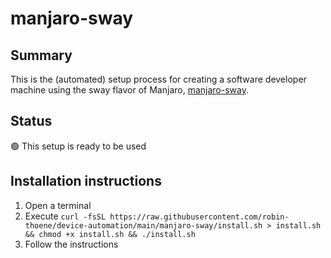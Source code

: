 # manjaro-sway

## Summary

This is the (automated) setup process for creating a software developer machine using
the sway flavor of Manjaro, [manjaro-sway](https://github.com/manjaro-sway/manjaro-sway).

## Status

🟢 This setup is ready to be used

## Installation instructions

1. Open a terminal
2. Execute `curl -fsSL https://raw.githubusercontent.com/robin-thoene/device-automation/main/manjaro-sway/install.sh > install.sh && chmod +x install.sh && ./install.sh`
3. Follow the instructions
